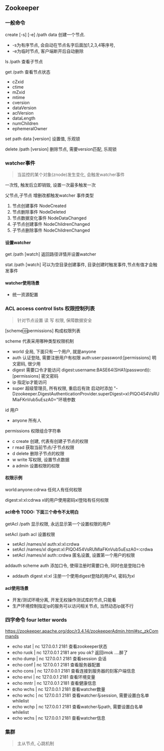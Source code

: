 ## Zookeeper

### 一般命令
create [-s] [-e] /path data 创建一个节点.
- -s为有序节点, 会自动在节点名字后面加1,2,3,4等序号, 
- -e为临时节点, 客户端断开后自动删除
    
ls /path 查看子节点

get /path 查看节点状态
- cZxid
- ctime
- mZxid
- mtime
- cversion
- dataVersion
- aclVersion
- dataLength
- numChildren
- ephemeralOwner

set path data [version] 设置值, 乐观锁

delete /path [version] 删除节点, 需要version匹配, 乐观锁

### watcher事件
> 当监控的某个对象(znode)发生变化, 会触发watcher事件

一次性, 触发后立即销毁, 设置一次最多触发一次

父节点,子节点 增删改都触发watcher
事件类型
1. 节点创建事件         NodeCreated
2. 节点删除事件         NodeDeleted
3. 节点数据变化事件      NodeDataChanged
4. 子节点创建事件        NodeChildrenChanged
5. 子节点删除事件        NodeChildrenChanged    
    
    
#### 设置watcher
get /path [watch] 返回路径详情并设置watcher

stat /path [watch]  可以为空目录创建事件, 目录创建时触发事件,节点有值才会触发事件



#### watcher使用场景
- 统一资源配置



### ACL access control lists 权限控制列表
> 针对节点设置 读 写 权限, 保障数据安全

[scheme:id:permissions] 构成权限列表

scheme      代表采用哪种类型权限机制
- world     全局, 下面只有一个用户, 就是anyone
- auth      认证登陆, 需要注册用户有权限 auth:user:password:[permissions]  明文密码, 很少用
- digest    需要口令才能访问   digest:username:BASE64(SHA1(password)):[permissions] 密文密码
- ip        指定ip才能访问
- super     超级管理员, 所有权限, 重启后有效 启动时添加 "-Dzookeeper.DigestAuthenticationProvider.superDigest=xl:PIQO454VsRUMlaFKnVub5uEszA0="环境参数

id          用户
- anyone  所有人

permissions 权限组合字符串
- c create 创建, 代表有创建子节点的权限
- r read 获取当前节点/子节点权限
- d delete 删除子节点的权限
- w write 写权限, 设置节点数据
- a admin 设置权限的权限

#### 权限示例
world:anyone:cdrwa 任何人有任何权限

digest:xl:xl:cdrwa xl的用户使用密码xl登陆有任何权限

#### acl命令 TODO: 下面三个命令不太明白
getAcl /path 显示权限, 永远显示第一个设置权限的用户

setAcl /path acl 设置权限
- setAcl /names/xl auth:xl:xl:crdwa
- setAcl /names/xl digest:xl:PIQO454VsRUMlaFKnVub5uEszA0=:crdwa
- setAcl /names/xl auth::crdwa      匿名设置, 设置第一个用户的权限

addauth  scheme auth  添加口令, 使得注册时需要口令, 同时也是登陆口令
- addauth digest xl:xl   注册一个使用digest登陆的用户xl, 密码为xl


#### acl使用场景
- 开发/测试环境分离, 开发无权操作测试库的节点,只能看
- 生产环境控制指定ip的服务可以访问相关节点, 当然动态ip就不行



### 四字命令 four letter words
https://zookeeper.apache.org/doc/r3.4.14/zookeeperAdmin.html#sc_zkCommands
-  echo stat | nc 127.0.0.1 2181   查看zookeeper状态
-  echo ruok | nc 127.0.0.1 2181   are you ok? 返回imok ....醉了
-  echo dump | nc 127.0.0.1 2181   查看session 会话
-  echo conf | nc 127.0.0.1 2181   查看服务器配置
-  echo cons | nc 127.0.0.1 2181   查看连接到服务器的刻客户端信息
-  echo envi | nc 127.0.0.1 2181   查看环境变量
-  echo mntr | nc 127.0.0.1 2181   查看健康信息
-  echo wchs | nc 127.0.0.1 2181   查看watcher数量
-  echo wchc | nc 127.0.0.1 2181   查看watcher与session, 需要设置白名单 whilelist
-  echo wchp | nc 127.0.0.1 2181   查看watcher与path, 需要设置白名单 whilelist
-  echo wchs | nc 127.0.0.1 2181   查看watcher信息


### 集群
> 主从节点, 心跳机制


